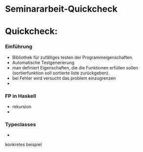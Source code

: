 # Seminararbeit-Quickcheck

# Quickcheck:
### Einführung
- Bibliothek für zufälliges testen der Programmeigenschaften.
- Automatische Testgenerierung
- man definiert Eigenschaften, die die Funktionen erfüllen sollen (sortierfunktion soll sortierte liste zurückgeben).
- bei Fehler wird versucht das problem einzugrenzen
- 

### FP in Haskell
- rekursion
- 

### Typeclasses
- 

konkretes beispiel